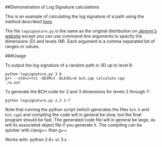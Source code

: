 ##Demonstration of Log Signature calculations

This is an example of calculating the log signature of a path using the method described [here](http://www2.warwick.ac.uk/fac/cross_fac/complexity/people/students/dtc/students2013/reizenstein/logsignatures.pdf).

The file `logsignature.py` is the same as the original distribution on [Jeremy's website](http://www2.warwick.ac.uk/fac/cross_fac/complexity/people/students/dtc/students2013/reizenstein) except you can use command-line arguments to specify the dimensions (D) and levels (M). Each argument is a comma separated list of ranges or values.

###Usage

To output the log signature of a random path in 3D up to level 6:

```
python logsignature.py 3 6
g++ --std=c++11 -DDIM=3 -DLEVEL=6 bch.cpp calculate.cpp
./a.out 
```

To generate the BCH code for 2 and 3 dimensions for levels 2 through 7:

```
python logsignature.py 2,3 2-7
```

Note that running the python script (which generates the files `bch.h` and `bch.cpp`) and compiling the code will in general be slow, but the final program should be fast. The generated code file will in general be large, as will its associated object file if you generate it. The compiling can be quicker with clang++ than g++. 

Works with: python 2.6+ or 3.x .
